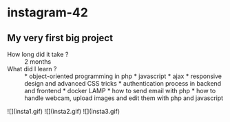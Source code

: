 # instagram-42
## My very first big project
<dl>
  <dt>How long did it take ?</dt>
  <dd>2 months</dd>

  <dt>What did I learn ?</dt>
  <dd>
  * object-oriented programming in php
  * javascript
  * ajax
  * responsive design and advanced CSS tricks
  * authentication process in backend and frontend
  * docker LAMP
  * how to send email with php
  * how to handle webcam, upload images and edit them with php and javascript
  </dd>
</dl>
![](insta1.gif)
![](insta2.gif)
![](insta3.gif)
